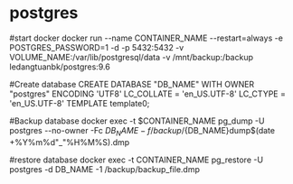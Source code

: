 # postgres
#start docker
docker run --name CONTAINER_NAME --restart=always -e POSTGRES_PASSWORD=1 -d -p 5432:5432 -v VOLUME_NAME:/var/lib/postgresql/data -v /mnt/backup:/backup ledangtuanbk/postgres:9.6

#Create database
CREATE DATABASE "DB_NAME" WITH OWNER "postgres" ENCODING 'UTF8' LC_COLLATE = 'en_US.UTF-8' LC_CTYPE = 'en_US.UTF-8' TEMPLATE template0;

#Backup database
docker exec -t $CONTAINER_NAME pg_dump -U postgres --no-owner -Fc $DB_NAME -f /backup/${DB_NAME}dump$(date +%Y%m%d"_"%H%M%S).dmp

#restore database 
docker exec -t CONTAINER_NAME pg_restore -U postgres -d DB_NAME -1 /backup/backup_file.dmp
